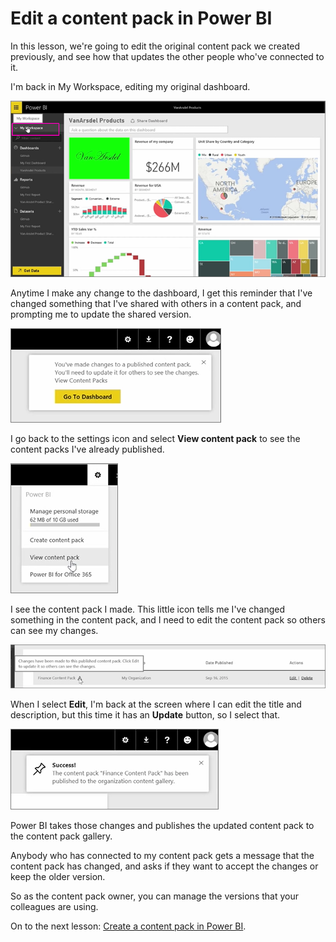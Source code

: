 <properties
   pageTitle="Update a Content Pack"
   description="Update your content packs and push the changes to others in your organization."
   services="powerbi"
   documentationCenter=""
   authors="davidiseminger"
   manager="mblythe"
   editor=""
   tags=""
   featuredVideoId="nem2r4NpTyU"
   featuredVideoThumb=""
   courseDuration=""/>

<tags
   ms.service="powerbi"
   ms.devlang="NA"
   ms.topic="article"
   ms.tgt_pltfrm="NA"
   ms.workload="powerbi"
   ms.date="02/20/2016"
   ms.author="v-jescoo"/>

# Edit a content pack in Power BI

In this lesson, we're going to edit the original content pack we created previously, and see how that updates the other people who've connected to it.

I'm back in My Workspace, editing my original dashboard. 

![Share and collaborate in Power BI](./media/powerbi-learning-6-4-update-content-packs/pbi_learn06_04myworkspace.png)

Anytime I make any change to the dashboard, I get this reminder that I've changed something that I've shared with others in a content pack, and prompting me to update the shared version.

![Share and collaborate in Power BI](./media/powerbi-learning-6-4-update-content-packs/pbi_learn06_04uvmadechanges.png)

I go back to the settings icon and select **View content pack** to see the content packs I've already published.

![Share and collaborate in Power BI](./media/powerbi-learning-6-4-update-content-packs/pbi_learn06_04viewcontpk.png)

I see the content pack I made. This little icon tells me I've changed something in the content pack, and I need to edit the content pack so others can see my changes.

![Share and collaborate in Power BI](./media/powerbi-learning-6-4-update-content-packs/pbi_learn06_04updatecontpk.png)

When I select **Edit**, I'm back at the screen where I can edit the title and description, but this time it has an **Update** button, so I select that.

![Share and collaborate in Power BI](./media/powerbi-learning-6-4-update-content-packs/pbi_learn06_04contpksuccess.png)

Power BI takes those changes and publishes the updated content pack to the content pack gallery.

Anybody who has connected to my content pack gets a message that the content pack has changed, and asks if they want to accept the changes or keep the older version.

So as the content pack owner, you can manage the versions that your colleagues are using.

On to the next lesson: [Create a content pack in Power BI](powerbi-learning-6-4-update-content-pack.md).
